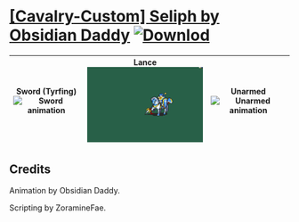 # [\[Cavalry-Custom\] Seliph by Obsidian Daddy](./) [![Downlod](https://img.shields.io/badge/Download--red?style=social&logo=github)](https://minhaskamal.github.io/DownGit/#/home?url=https://github.com/Klokinator/FE-Repo/tree/main/Battle%20Animations%2FMounted%20-%20Cavs%2C%20Paladins%2C%20Rangers%2F%5BCavalry-Custom%5D%20Seliph%20by%20Obsidian%20Daddy)

| <b>Sword (Tyrfing)</b><br/><img alt="Sword animation" src="./1.%20Sword%20(Tyrfing)/Sword.gif"/> | <b>Lance</b><br/><img alt="Lance animation" src="./2.%20Lance/Lance.gif"/> | <b>Unarmed</b><br/><img alt="Unarmed animation" src="./8.%20Unarmed/Unarmed.gif"/> |
| :---: | :---: | :---: |

## Credits

Animation by Obsidian Daddy.

Scripting by ZoramineFae.

